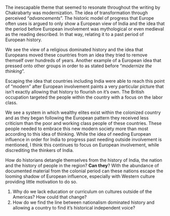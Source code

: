 The inescapable theme that seemed to resonate throughout the writing by Chakrabarty was modernization. The idea of transformation through perceived “*advancements*”. The historic model of progress that Europe often uses is argued to only show a European view of India and the idea that the period before European involvement was mythological or even medieval as the reading described. In that way, relating it to a past period of European history.

We see the view of a religious dominated history and the idea that Europeans moved these countries from an idea they tried to remove themself over hundreds of years. Another example of a European idea that pressed onto other groups in order to as stated before “*modernize the thinking*”. 

Escaping the idea that countries including India were able to reach this point of “modern” after European involvement paints a very particular picture that isn’t exactly allowing that history to flourish on it’s own. The British occupation targeted the people within the country with a focus on the labor class.

We see a system in which wealthy elites exist within the colonized country and as they began following the European pattern they received less criticism than the poor and working class people of these countries. These people needed to embrace this new modern society more than most according to this idea of thinking. While the idea of needing European influence in order for India to progress past needing outside involvement is mentioned, I think this continues to focus on European involvement, while discrediting the thinkers of India.

How do historians detangle themselves from the history of India, the nation and the history of people in the region? **Can they**? With the abundance of documented material from the colonial period can these nations escape the looming shadow of European influence, especially with Western culture providing little motivation to do so.

1. Why do we lack education or curriculum on cultures outside of the Americas? How could that change?
2. How do we find the line between nationalism dominated history and allowing a country to find it’s historical independent voice?

